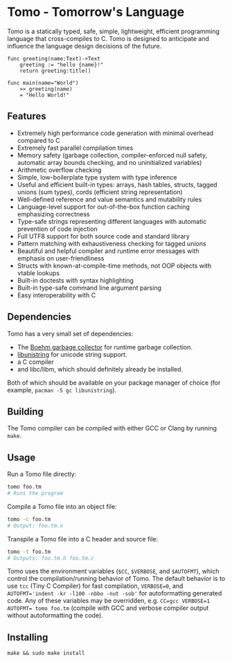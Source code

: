 # Tomo - Tomorrow's Language

Tomo is a statically typed, safe, simple, lightweight, efficient programming
language that cross-compiles to C. Tomo is designed to anticipate and influence
the language design decisions of the future.

```
func greeting(name:Text)->Text
	greeting := "hello {name}!"
	return greeting:title()

func main(name="World")
	>> greeting(name)
	= "Hello World!"
```

## Features

- Extremely high performance code generation with minimal overhead compared to C
- Extremely fast parallel compilation times
- Memory safety (garbage collection, compiler-enforced null safety, automatic
	array bounds checking, and no uninitialized variables)
- Arithmetic overflow checking
- Simple, low-boilerplate type system with type inference
- Useful and efficient built-in types: arrays, hash tables, structs, tagged
	unions (sum types), cords (efficient string representation)
- Well-defined reference and value semantics and mutability rules
- Language-level support for out-of-the-box function caching emphasizing
	correctness
- Type-safe strings representing different languages with automatic prevention
	of code injection
- Full UTF8 support for both source code and standard library
- Pattern matching with exhaustiveness checking for tagged unions
- Beautiful and helpful compiler and runtime error messages with emphasis on
	user-friendliness
- Structs with known-at-compile-time methods, not OOP objects with vtable
	lookups
- Built-in doctests with syntax highlighting
- Built-in type-safe command line argument parsing
- Easy interoperability with C

## Dependencies

Tomo has a very small set of dependencies:

- The [Boehm garbage collector](https://www.hboehm.info/gc/) for runtime
	garbage collection.
- [libunistring](https://www.gnu.org/software/libunistring/) for unicode
	string support.
- a C compiler
- and libc/libm, which should definitely already be installed.

Both of which should be available on your package manager of choice (for
example, `pacman -S gc libunistring`).

## Building

The Tomo compiler can be compiled with either GCC or Clang by running `make`.

## Usage

Run a Tomo file directly:

```bash
tomo foo.tm
# Runs the program
```

Compile a Tomo file into an object file:

```bash
tomo -c foo.tm
# Output: foo.tm.o
```

Transpile a Tomo file into a C header and source file:
```bash
tomo -t foo.tm
# Outputs: foo.tm.h foo.tm.c
```

Tomo uses the environment variables (`$CC`, `$VERBOSE`, and `$AUTOFMT`), which
control the compilation/running behavior of Tomo. The default behavior is to
use `tcc` (Tiny C Compiler) for fast compilation, `VERBOSE=0`, and
`AUTOFMT='indent -kr -l100 -nbbo -nut -sob'` for autoformatting generated code.
Any of these variables may be overridden, e.g. `CC=gcc VERBOSE=1 AUTOFMT= tomo
foo.tm` (compile with GCC and verbose compiler output without autoformatting
the code).

## Installing

```
make && sudo make install
```
